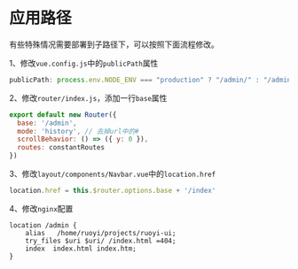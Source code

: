 # 应用路径

有些特殊情况需要部署到子路径下，可以按照下面流程修改。

1、修改`vue.config.js`中的`publicPath`属性

```js
publicPath: process.env.NODE_ENV === "production" ? "/admin/" : "/admin/",
```

2、修改`router/index.js`，添加一行`base`属性

```js
export default new Router({
  base: '/admin',
  mode: 'history', // 去掉url中的#
  scrollBehavior: () => ({ y: 0 }),
  routes: constantRoutes
})
```

3、修改`layout/components/Navbar.vue`中的`location.href`

```js
location.href = this.$router.options.base + '/index'
```

4、修改`nginx`配置

```
location /admin {
	alias   /home/ruoyi/projects/ruoyi-ui;
	try_files $uri $uri/ /index.html =404;
	index  index.html index.htm;
}
```
